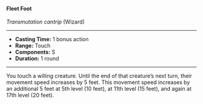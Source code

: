 #### Fleet Foot
*Transmutation cantrip* (Wizard)
___
- **Casting Time:** 1 bonus action
- **Range:** Touch
- **Components:** S
- **Duration:** 1 round
---
You touch a willing creature. Until the end of that creature’s next turn, their movement speed increases by 5 feet. This movement speed increases by an additional 5 feet at 5th level (10 feet), at 11th level (15 feet), and again at 17th level (20 feet).
